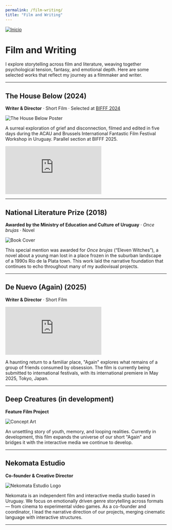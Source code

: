 ```yaml
---
permalink: /film-writing/
title: "Film and Writing"
---
```


<a href="/" class="home-link">
  <img src="/assets/images/avatar.png" alt="Inicio">
</a>

<h1>Film and Writing</h1>

<p>I explore storytelling across film and literature, weaving together psychological tension, fantasy, and emotional depth. Here are some selected works that reflect my journey as a filmmaker and writer.</p>

<hr>

<!-- THE HOUSE BELOW -->
<h2>The House Below (2024)</h2>
<p><strong>Writer & Director</strong> · Short Film · Selected at <a href="https://www.bifff.net" target="_blank">BIFFF 2024</a></p>
<img src="/assets/images/artthb.jpg" alt="The House Below Poster" style="max-width: 100%; height: auto;">
<p>A surreal exploration of grief and disconnection, filmed and edited in five days during the ACAU and Brussels International Fantastic Film Festival Workshop in Uruguay. Parallel section at BIFFF 2025.</p>

<!-- Video embed -->
<div class="video-container">
  <iframe src="https://www.youtube.com/embed/cyX2pnC_VEY" 
          frameborder="0" 
          allow="accelerometer; autoplay; encrypted-media; gyroscope; picture-in-picture" 
          allowfullscreen>
  </iframe>
</div>

<hr>

<!-- NATIONAL LITERATURE PRIZE -->
<h2>National Literature Prize (2018)</h2>
<p><strong>Awarded by the Ministry of Education and Culture of Uruguay</strong> · <em>Once brujas</em> · Novel</p>
<img src="/assets/images/oncebrujas.jpg" alt="Book Cover" style="max-width: 100%; height: auto;">
<p>This special mention was awarded for <em>Once brujas</em> (“Eleven Witches”), a novel about a young man lost in a place frozen in the suburban landscape of a 1990s Río de la Plata town. This work laid the narrative foundation that continues to echo throughout many of my audiovisual projects.</p>

<hr>

<!-- DE NUEVO -->
<h2>De Nuevo (Again) (2025)</h2>
<p><strong>Writer & Director</strong> · Short Film</p>

<div class="video-container">
  <iframe src="https://www.youtube.com/embed/aAQQDFKyP4A" 
          frameborder="0" 
          allow="accelerometer; autoplay; encrypted-media; gyroscope; picture-in-picture" 
          allowfullscreen>
  </iframe>
</div>

<p>A haunting return to a familiar place, "Again" explores what remains of a group of friends consumed by obsession. The film is currently being submitted to international festivals, with its international premiere in May 2025, Tokyo, Japan.</p>

<hr>

<!-- DEEP CREATURES -->
<h2>Deep Creatures (in development)</h2>
<p><strong>Feature Film Project</strong></p>
<img src="/assets/images/conceptdeepcreatures.jpg" alt="Concept Art" style="max-width: 100%; height: auto;">
<p>An unsettling story of youth, memory, and looping realities. Currently in development, this film expands the universe of our short "Again" and bridges it with the interactive media we continue to develop.</p>

<hr>

<!-- NEKOMATA ESTUDIO -->
<h2>Nekomata Estudio</h2>
<p><strong>Co-founder & Creative Director</strong></p>
<img src="/assets/images/nekomata.jpg" alt="Nekomata Estudio Logo" style="max-width: 100%; height: auto;">
<p>Nekomata is an independent film and interactive media studio based in Uruguay. We focus on emotionally driven genre storytelling across formats — from cinema to experimental video games. As a co-founder and coordinator, I lead the narrative direction of our projects, merging cinematic language with interactive structures.</p>

<hr>

<!-- Social Links -->
<div class="social-links">
  <a href="https://www.instagram.com/seroximoron" target="_blank" aria-label="Instagram"><i class="fab fa-instagram"></i></a>
  <a href="https://www.linkedin.com/in/pscesar" target="_blank" aria-label="LinkedIn"><i class="fab fa-linkedin"></i></a>
  <a href="https://segismu.itch.io" target="_blank" aria-label="Itch.io"><i class="fab fa-itch-io"></i></a>
</div>
